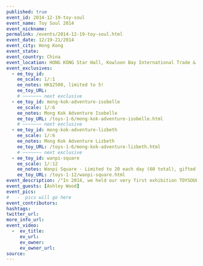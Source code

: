```yaml
---
published: true
event_id: 2014-12-19-toy-soul
event_name: Toy Soul 2014
event_nickname: 
permalink: /events/2014-12-19-toy-soul.html
event_date: 12/19-21/2014
event_city: Hong Kong
event_state: 
event_country: China
event_location: HONG KONG Star Hall, Kowloon Bay International Trade & Exhibition Centre (KITEC)
event_exclusives:
  - ee_toy_id: 
    ee_scale: 1/:1
    ee_notes: HK$2500, limited to 5!
    ee_toy_URL:
    # ~~~~~~~ next exclusive 
  - ee_toy_id: mong-kok-adventure-isobelle
    ee_scale: 1/:6
    ee_notes: Mong Kok Adventure Isobelle
    ee_toy_URL: /toys-1-6/mong-kok-adventure-isobelle.html
    # ~~~~~~~ next exclusive 
  - ee_toy_id: mong-kok-adventure-lizbeth
    ee_scale: 1/:6
    ee_notes: Mong Kok Adventure Lizbeth
    ee_toy_URL: /toys-1-6/mong-kok-adventure-lizbeth.html
    # ~~~~~~~ next exclusive 
  - ee_toy_id: wanpi-square
    ee_scale: 1/:12
    ee_notes: Wanpi Square - Limited to 20 each day (60 total), gifted with purchase.
    ee_toy_URL: /toys-1-12/wanpi-square.html
event_description: /"In 2014, we held our very first exhibition TOYSOUL in Hong Kong. We have made a great success through five years in terms of the number of exhibitors or visitors. TOYSOUL is a toys and goods exhibition which is being a massive platform for exhibitors to present their latest products, trendy design and also innovation concepts. There are a wild range of goods, toys and figures, including different scale of collectable figures, illustrations, digital games, side products and technological geeks. Apart from local exhibitors, there are a various amount of exhibitors coming from the globe, such as China, Macau, Tai Wan, Japan, Korea and Thailand etc. TOYSOUL is not simply a Hong Kong annual event, but also an iconic and influential goods exhibition in Asia./" - From the official website, toysoul.hk
event_guests: [Ashley Wood]
event_pics:
#   -  pics will go here
event_contributors:
hashtags:
twitter_url: 
more_info_url:
event_video:
  -  ev_title: 
     ev_url: 
     ev_owner: 
     ev_owner_url: 
source:
---
```

                           
<!-- <cite>Ashley Wood and TP Louise, 3A Adventure 001 (digital), April 2014 (page 6-7)</cite> -->
